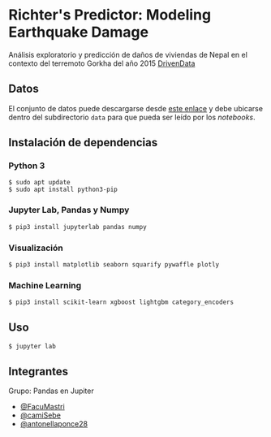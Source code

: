 # Richter's Predictor: Modeling Earthquake Damage

Análisis exploratorio y predicción de daños de viviendas de Nepal en el contexto del terremoto Gorkha del año 2015  [DrivenData](https://www.drivendata.org/competitions/57/nepal-earthquake/page/136/) 

## Datos

El conjunto de datos puede descargarse desde [este enlace](https://www.drivendata.org/competitions/57/nepal-earthquake/data/) y debe ubicarse dentro del subdirectorio `data` para que pueda ser leído por los *notebooks*.

## Instalación de dependencias

### Python 3

```console
$ sudo apt update
$ sudo apt install python3-pip
```

### Jupyter Lab, Pandas y Numpy

```sh
$ pip3 install jupyterlab pandas numpy
```

### Visualización

```sh
$ pip3 install matplotlib seaborn squarify pywaffle plotly
```

### Machine Learning

```sh
$ pip3 install scikit-learn xgboost lightgbm category_encoders
```

## Uso

```sh
$ jupyter lab
```

## Integrantes

Grupo: Pandas en Jupiter

- [@FacuMastri](https://github.com/FacuMastri)
- [@camiSebe](https://github.com/camiSebe)
- [@antonellaponce28](https://github.com/antonellaponce28)
